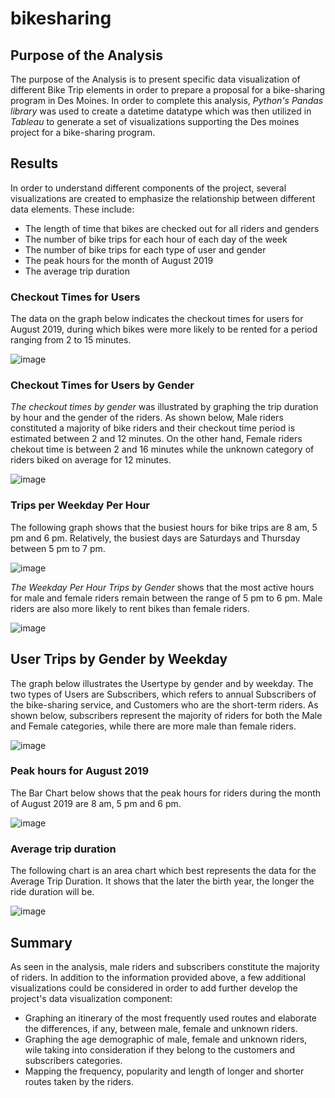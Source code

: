 # bikesharing

## Purpose of the Analysis

The purpose of the Analysis is to present specific data visualization of different Bike Trip elements in order to prepare a proposal for a bike-sharing program in Des Moines. In order to complete this analysis, *Python's Pandas library* was used to create a datetime datatype which was then utilized in *Tableau* to generate a set of visualizations supporting the Des moines project for a bike-sharing program.

## Results

In order to understand different components of the project, several visualizations are created to emphasize the relationship between different data elements. These include:

- The length of time that bikes are checked out for all riders and genders
- The number of bike trips for each hour of each day of the week
- The number of bike trips for each type of user and gender 
- The peak hours for the month of August 2019
- The average trip duration 

### Checkout Times for Users 

The data on the graph below indicates the checkout times for users for August 2019, during which bikes were more likely to be rented for a period ranging from 2 to 15 minutes.

![image](https://user-images.githubusercontent.com/75655852/113499482-41a94a00-94e4-11eb-93b1-b644154cd106.png)


### Checkout Times for Users by Gender 

*The checkout times by gender* was illustrated by graphing the trip duration by hour and the gender of the riders. As shown below, Male riders constituted a majority of bike riders and their checkout time period is estimated between 2 and 12 minutes. On the other hand, Female riders chekout time is between 2 and 16 minutes while the unknown category of riders biked on average for 12 minutes. 

![image](https://user-images.githubusercontent.com/75655852/113499458-276f6c00-94e4-11eb-9fbb-ea1e6b99a7da.png)

### Trips per Weekday Per Hour

The following graph shows that the busiest hours for bike trips are 8 am, 5 pm and 6 pm. Relatively, the busiest days are Saturdays and Thursday between 5 pm to 7 pm.

![image](https://user-images.githubusercontent.com/75655852/113499443-13c40580-94e4-11eb-8513-43b9c10e6f34.png)

*The Weekday Per Hour Trips by Gender* shows that the most active hours for male and female riders remain between the range of 5 pm to 6 pm. Male riders are also more likely to rent bikes than female riders.

![image](https://user-images.githubusercontent.com/75655852/113499438-03ac2600-94e4-11eb-8e90-8171b5d7f74d.png)

## User Trips by Gender by Weekday

The graph below illustrates the Usertype by gender and by weekday. The two types of Users are Subscribers, which refers to annual Subscribers of the bike-sharing service, and Customers who are the short-term riders. As shown below, subscribers represent the majority of riders for both the Male and Female categories, while there are more male than female riders.

![image](https://user-images.githubusercontent.com/75655852/113499533-b2506680-94e4-11eb-8422-4512815b80c5.png)

### Peak hours for August 2019

The Bar Chart below shows that the peak hours for riders during the month of August 2019 are 8 am, 5 pm and 6 pm.

![image](https://user-images.githubusercontent.com/75655852/113502029-75419f80-94f7-11eb-8123-e791a04ede0b.png)

### Average trip duration 

The following chart is an area chart which best represents the data for the Average Trip Duration. It shows that the later the birth year, the longer the ride duration will be.

![image](https://user-images.githubusercontent.com/75655852/113502672-c18ede80-94fb-11eb-9615-9e3a0ee652f0.png)

## Summary

As seen in the analysis, male riders and subscribers constitute the majority of riders. In addition to the information provided above, a few additional visualizations could be considered in order to add further develop the project's data visualization component:

- Graphing an itinerary of the most frequently used routes and elaborate the differences, if any, between male, female and unknown riders.
- Graphing the age demographic of male, female and unknown riders, wile taking into consideration if they belong to the customers and subscribers categories.
- Mapping the frequency, popularity and length of longer and shorter routes taken by the riders.
